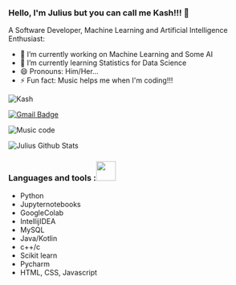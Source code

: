 ### Hello, I'm Julius but you can call me Kash!!! 👋

A Software Developer, Machine Learning and Artificial Intelligence Enthusiast:

- 🔭 I’m currently working on Machine Learning and Some AI
- 🌱 I’m currently learning Statistics for Data Science
- 😄 Pronouns: Him/Her...
- ⚡ Fun fact: Music helps me when I'm coding!!!

![Kash](https://logos.flamingtext.com/Name-Logos/Kash-design-hogwarts-name.gif)

[![Gmail Badge](https://img.shields.io/badge/-waynejulius10@gmail.com-c14438?style=flat-square&logo=Gmail&logoColor=white&link=mailto:waynejulius10@gmail.com)](mailto:waynejulius10@gmail.com)

![Music code](https://encrypted-tbn0.gstatic.com/images?q=tbn:ANd9GcQlPxfIJ-54c_HuBdMAVNsph9z6Z8jF3MLY5w&usqp=CAU)

![Julius Github Stats](https://github-readme-stats.vercel.app/api?username=Julius-717&&show_icons=true&title_color=ffffff&icon_color=bb2acf&text_color=daf7dc&bg_color=151515)

### Languages and tools :<img src="https://camo.githubusercontent.com/40dff491d4e8123af55298ef908faedb66c463e5/68747470733a2f2f6d656469612e67697068792e636f6d2f6d656469612f57556c706c634d704f43456d5447427442572f67697068792e676966" width="39px">


- Python
- Jupyternotebooks
- GoogleColab
- IntellijIDEA
- MySQL
- Java/Kotlin
- c++/c
- Scikit learn
- Pycharm
- HTML, CSS, Javascript
